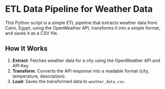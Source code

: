 # ETL Data Pipeline for Weather Data

This Python script is a simple ETL pipeline that extracts weather data from Cairo, Egypt, using the OpenWeather API, transforms it into a simple format, and saves it as a CSV file.

## How It Works
1. **Extract**: Fetches weather data for a city using the OpenWeather API and API Key.
2. **Transform**: Converts the API response into a readable format (city, temperature, description).
3. **Load**: Saves the transformed data to `weather_data.csv`.
